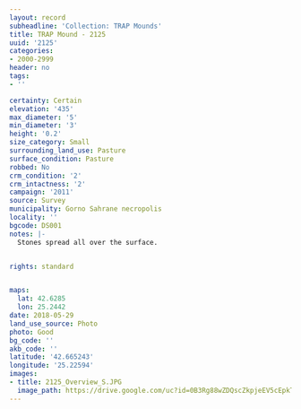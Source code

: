 ```yaml
---
layout: record
subheadline: 'Collection: TRAP Mounds'
title: TRAP Mound - 2125
uuid: '2125'
categories:
- 2000-2999
header: no
tags:
- ''

certainty: Certain
elevation: '435'
max_diameter: '5'
min_diameter: '3'
height: '0.2'
size_category: Small
surrounding_land_use: Pasture
surface_condition: Pasture
robbed: No
crm_condition: '2'
crm_intactness: '2'
campaign: '2011'
source: Survey
municipality: Gorno Sahrane necropolis
locality: ''
bgcode: DS001
notes: |-
  Stones spread all over the surface.


rights: standard


maps:
  lat: 42.6285
  lon: 25.2442
date: 2018-05-29
land_use_source: Photo
photo: Good
bg_code: ''
akb_code: ''
latitude: '42.665243'
longitude: '25.22594'
images:
- title: 2125_Overview_S.JPG
  image_path: https://drive.google.com/uc?id=0B3Rg88wZDQscZkpjeEV5cEpkTjg
---
```

